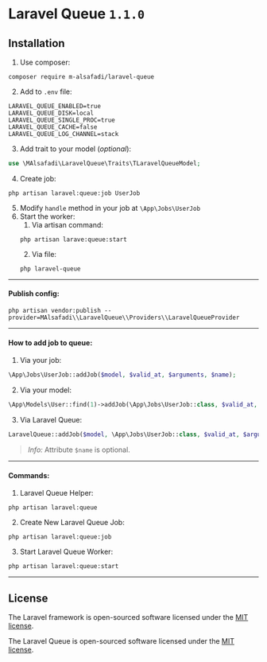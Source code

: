 # Laravel Queue `1.1.0`

## Installation

1. Use composer: 
```shell
composer require m-alsafadi/laravel-queue
```
2. Add to `.env` file:
```dotenv
LARAVEL_QUEUE_ENABLED=true
LARAVEL_QUEUE_DISK=local
LARAVEL_QUEUE_SINGLE_PROC=true
LARAVEL_QUEUE_CACHE=false
LARAVEL_QUEUE_LOG_CHANNEL=stack
```
3. Add trait to your model (_optional_):
```php
use \MAlsafadi\LaravelQueue\Traits\TLaravelQueueModel;
```
4. Create job:
```shell
php artisan laravel:queue:job UserJob
```
5. Modify `handle` method in your job at `\App\Jobs\UserJob`
6. Start the worker:
   1. Via artisan command: 
    ```shell
    php artisan larave:queue:start
    ```
   2. Via file: 
    ```shell
    php laravel-queue
    ```

---

#### Publish config:
```shell
php artisan vendor:publish --provider=MAlsafadi\\LaravelQueue\\Providers\\LaravelQueueProvider
```

---

#### How to  add job to queue:
1. Via your job:
```php
\App\Jobs\UserJob::addJob($model, $valid_at, $arguments, $name);
```

2. Via your model:
```php
\App\Models\User::find(1)->addJob(\App\Jobs\UserJob::class, $valid_at, $arguments, $name);
```

3. Via Laravel Queue:
```php
LaravelQueue::addJob($model, \App\Jobs\UserJob::class, $valid_at, $arguments, $name);
```
> _Info:_ Attribute `$name` is optional.


---

#### Commands:
1. Laravel Queue Helper:
```shell
php artisan laravel:queue
```
2. Create New Laravel Queue Job:
```shell
php artisan laravel:queue:job
```
3. Start Laravel Queue Worker:
```shell
php artisan laravel:queue:start
```

---

## License

The Laravel framework is open-sourced software licensed under the [MIT license](https://opensource.org/licenses/MIT).

The Laravel Queue is open-sourced software licensed under the [MIT license](https://opensource.org/licenses/MIT).
